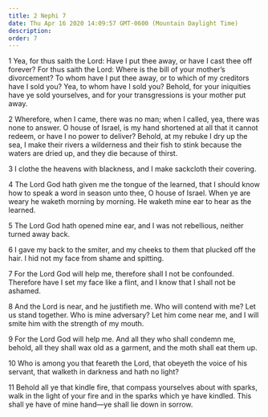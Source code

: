 ```yaml
---
title: 2 Nephi 7
date: Thu Apr 16 2020 14:09:57 GMT-0600 (Mountain Daylight Time)
description: 
order: 7
---
```


<p>
  1 Yea, for thus saith the Lord: Have I put thee away, or have I cast thee off
  forever? For thus saith the Lord: Where is the bill of your mother&#x2019;s
  divorcement? To whom have I put thee away, or to which of my creditors have I
  sold you? Yea, to whom have I sold you? Behold, for your iniquities have ye
  sold yourselves, and for your transgressions is your mother put away.
</p>
<p>
  2 Wherefore, when I came, there was no man; when I called, yea, there was none
  to answer. O house of Israel, is my hand shortened at all that it cannot
  redeem, or have I no power to deliver? Behold, at my rebuke I dry up the sea,
  I make their rivers a wilderness and their fish to stink because the waters
  are dried up, and they die because of thirst.
</p>
<p>
  3 I clothe the heavens with blackness, and I make sackcloth their covering.
</p>
<p>
  4 The Lord God hath given me the tongue of the learned, that I should know how
  to speak a word in season unto thee, O house of Israel. When ye are weary he
  waketh morning by morning. He waketh mine ear to hear as the learned.
</p>
<p>
  5 The Lord God hath opened mine ear, and I was not rebellious, neither turned
  away back.
</p>
<p>
  6 I gave my back to the smiter, and my cheeks to them that plucked off the
  hair. I hid not my face from shame and spitting.
</p>
<p>
  7 For the Lord God will help me, therefore shall I not be confounded.
  Therefore have I set my face like a flint, and I know that I shall not be
  ashamed.
</p>
<p>
  8 And the Lord is near, and he justifieth me. Who will contend with me? Let us
  stand together. Who is mine adversary? Let him come near me, and I will smite
  him with the strength of my mouth.
</p>
<p>
  9 For the Lord God will help me. And all they who shall condemn me, behold,
  all they shall wax old as a garment, and the moth shall eat them up.
</p>
<p>
  10 Who is among you that feareth the Lord, that obeyeth the voice of his
  servant, that walketh in darkness and hath no light?
</p>
<p>
  11 Behold all ye that kindle fire, that compass yourselves about with sparks,
  walk in the light of your fire and in the sparks which ye have kindled. This
  shall ye have of mine hand&#x2014;ye shall lie down in sorrow.
</p>
